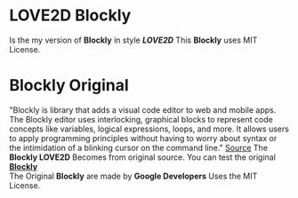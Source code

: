 # LOVE2D Blockly

Is the my version of **Blockly** in style ***LOVE2D***
This **Blockly** uses MIT License.


# Blockly Original
"Blockly is library that adds a visual code editor to web and mobile apps. The Blockly editor uses interlocking, graphical blocks to represent code concepts like variables, logical expressions, loops, and more. It allows users to apply programming principles without having to worry about syntax or the intimidation of a blinking cursor on the command line." [Source](https://developers.google.com/blockly/guides/overview)
The **Blockly LOVE2D** Becomes from original source. You can test the original [**Blockly**](https://blockly-demo.appspot.com/static/demos/code/index.html)           
The Original **Blockly** are made by **Google Developers**
Uses the MIT License.

